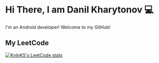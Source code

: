 # Hi There, I am Danil Kharytonov :computer: 

I'm an Android developer! Welcome to my GitHub!


## My LeetCode

[![KnlnKS's LeetCode stats](https://leetcode-stats-six.vercel.app/?username=per_lashezzz&theme=dark)](https://github.com/KnlnKS/leetcode-stats)


